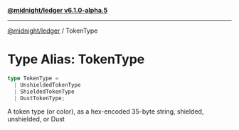 [**@midnight/ledger v6.1.0-alpha.5**](../README.md)

***

[@midnight/ledger](../globals.md) / TokenType

# Type Alias: TokenType

```ts
type TokenType = 
  | UnshieldedTokenType
  | ShieldedTokenType
  | DustTokenType;
```

A token type (or color), as a hex-encoded 35-byte string, shielded, unshielded, or Dust
